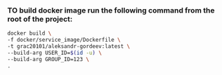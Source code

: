 ### TO build docker image run the following command from the root of the project:
```bash
docker build \
-f docker/service_image/Dockerfile \
-t grac20101/aleksandr-gordeev:latest \
--build-arg USER_ID=$(id -u) \
--build-arg GROUP_ID=123 \
.
```

